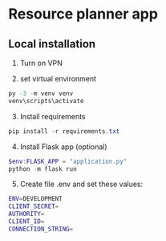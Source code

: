 # Resource planner app

## Local installation
1) Turn on VPN

2) set virtual environment
```PowerShell
py -3 -m venv venv
venv\scripts\activate
```

3) Install requirements
```PowerShell
pip install -r requirements.txt
```

4) Install Flask app (optional)
```PowerShell
$env:FLASK_APP = "application.py"
python -m flask run
```

5) Create file .env and set these values:
```bash
ENV=DEVELOPMENT
CLIENT_SECRET=
AUTHORITY=
CLIENT_ID=
CONNECTION_STRING=
```
